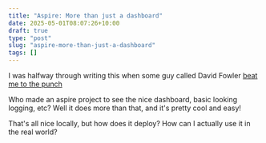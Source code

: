 ```yaml
---
title: "Aspire: More than just a dashboard"
date: 2025-05-01T08:07:26+10:00
draft: true
type: "post"
slug: "aspire-more-than-just-a-dashboard"
tags: []
---
```


I was halfway through writing this when some guy called David Fowler [beat me to the punch](https://medium.com/@davidfowl/model-run-ship-the-new-way-to-build-distributed-apps-48d67286a665)  

Who made an aspire project to see the nice dashboard, basic looking logging, etc?
Well it does more than that, and it's pretty cool and easy!





That's all nice locally, but how does it deploy? How can I actually use it in the real world?

<!--more-->  

